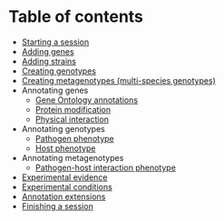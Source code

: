 # Table of contents

* [Starting a session](getting_started)
* [Adding genes](getting_started#adding_genes_and_organisms)
* [Adding strains](getting_started#adding_strains)
* [Creating genotypes](genotypes)
* [Creating metagenotypes (multi-species genotypes)](genotypes#metagenotype_management)
* Annotating genes
    * [Gene Ontology annotations](go_annotation)
    * [Protein modification](modification_annotation)
    * [Physical interaction](physical_interaction_annotation)
* Annotating genotypes
    * [Pathogen phenotype](phipo_annotation#single_species_phenotypes)
    * [Host phenotype](phipo_annotation#single_species_phenotypes)
* Annotating metagenotypes
    * [Pathogen-host interaction phenotype](phipo_annotation#pathogen_host_interaction_phenotypes)
* [Experimental evidence](phipo_annotation#experimental_evidence)
* [Experimental conditions](phipo_annotation#experimental_conditions)
* [Annotation extensions](phipo_annotation#annotation_extensions)
* [Finishing a session](getting_started#finishing_and_submitting)
